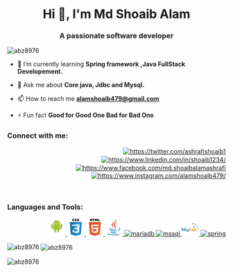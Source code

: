 <h1 align="center">Hi 👋, I'm Md Shoaib Alam</h1>
<h3 align="center">A passionate software developer</h3>

<p align="left"> <img src="https://komarev.com/ghpvc/?username=abz8976&label=Profile%20views&color=0e75b6&style=flat" alt="abz8976" /> </p>

- 🌱 I’m currently learning **Spring framework ,Java FullStack Developement.**

- 💬 Ask me about **Core java, Jdbc and Mysql.**

- 📫 How to reach me **alamshoaib479@gmail.com**

- ⚡ Fun fact **Good for Good One Bad for Bad One**

<h3 align="left">Connect with me:</h3>
<p align="right">
<a href="https://twitter.com/https://twitter.com/ashrafishoaib1" target="blank"><img align="center" src="https://raw.githubusercontent.com/rahuldkjain/github-profile-readme-generator/master/src/images/icons/Social/twitter.svg" alt="https://twitter.com/ashrafishoaib1" height="30" width="40" /></a>
<a href="https://linkedin.com/in/https://www.linkedin.com/in/shoaib1234/" target="blank"><img align="center" src="https://raw.githubusercontent.com/rahuldkjain/github-profile-readme-generator/master/src/images/icons/Social/linked-in-alt.svg" alt="https://www.linkedin.com/in/shoaib1234/" height="30" width="40" /></a>
<a href="https://fb.com/https://www.facebook.com/md.shoaibalamashrafi" target="blank"><img align="center" src="https://raw.githubusercontent.com/rahuldkjain/github-profile-readme-generator/master/src/images/icons/Social/facebook.svg" alt="https://www.facebook.com/md.shoaibalamashrafi" height="30" width="40" /></a>
<a href="https://instagram.com/https://www.instagram.com/alamshoaib479/" target="blank"><img align="center" src="https://raw.githubusercontent.com/rahuldkjain/github-profile-readme-generator/master/src/images/icons/Social/instagram.svg" alt="https://www.instagram.com/alamshoaib479/" height="30" width="40" /></a>
</p>
</br>

<h3 align="left">Languages and Tools:</h3>
<p align="right"> <a href="https://developer.android.com" target="_blank" rel="noreferrer"> <img src="https://raw.githubusercontent.com/devicons/devicon/master/icons/android/android-original-wordmark.svg" alt="android" width="40" height="40"/> </a> <a href="https://www.w3schools.com/css/" target="_blank" rel="noreferrer"> <img src="https://raw.githubusercontent.com/devicons/devicon/master/icons/css3/css3-original-wordmark.svg" alt="css3" width="40" height="40"/> </a> <a href="https://www.w3.org/html/" target="_blank" rel="noreferrer"> <img src="https://raw.githubusercontent.com/devicons/devicon/master/icons/html5/html5-original-wordmark.svg" alt="html5" width="40" height="40"/> </a> <a href="https://www.java.com" target="_blank" rel="noreferrer"> <img src="https://raw.githubusercontent.com/devicons/devicon/master/icons/java/java-original.svg" alt="java" width="40" height="40"/> </a> <a href="https://mariadb.org/" target="_blank" rel="noreferrer"> <img src="https://www.vectorlogo.zone/logos/mariadb/mariadb-icon.svg" alt="mariadb" width="40" height="40"/> </a> <a href="https://www.microsoft.com/en-us/sql-server" target="_blank" rel="noreferrer"> <img src="https://www.svgrepo.com/show/303229/microsoft-sql-server-logo.svg" alt="mssql" width="40" height="40"/> </a> <a href="https://www.mysql.com/" target="_blank" rel="noreferrer"> <img src="https://raw.githubusercontent.com/devicons/devicon/master/icons/mysql/mysql-original-wordmark.svg" alt="mysql" width="40" height="40"/> </a> <a href="https://spring.io/" target="_blank" rel="noreferrer"> <img src="https://www.vectorlogo.zone/logos/springio/springio-icon.svg" alt="spring" width="40" height="40"/> </a> </p>

<p><img align="left" src="https://github-readme-stats.vercel.app/api/top-langs?username=abz8976&show_icons=true&locale=en&layout=compact" alt="abz8976" /></p>

<p>&nbsp;<img align="center" src="https://github-readme-stats.vercel.app/api?username=abz8976&show_icons=true&locale=en" alt="abz8976" /></p>

<p><img align="center" src="https://github-readme-streak-stats.herokuapp.com/?user=abz8976&" alt="abz8976" /></p>
